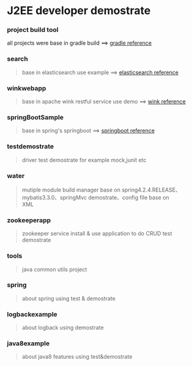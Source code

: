 # J2EE developer demostrate #

### project build tool ###
all projects were base in gradle build ==> [gradle reference](https://docs.gradle.org/current/release-notes "gradle doc")

### search ###
> base in elasticsearch use example ==> [elasticsearch reference](https://www.elastic.co/guide/index.html "Doc")

### winkwebapp ###
> base in apache wink restful service use demo ==> [wink reference](http://wink.apache.org/documentation.html "wink doc")

### springBootSample ###
> base in spring's springboot ==> [springboot reference](https://spring.io/docs "springboot doc")

### testdemostrate ###
> driver test demostrate for example mock,junit etc

### water ###
> mutiple module build manager base on spring4.2.4.RELEASE、mybatis3.3.0、springMvc demostrate、config file base on     
> XML

### zookeeperapp ###
> zookeeper service install & use application to do CRUD test demostrate 

### tools ###
> java common utils project

### spring ###
> about spring using test & demostrate

### logbackexample ###
> about logback using demostrate

### java8example ###
> about java8 features using test&demostrate
  